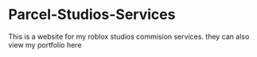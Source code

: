 # Parcel-Studios-Services
This is a website for my roblox studios commision services. they can also view my portfolio here
